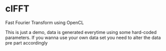 # clFFT
Fast Fourier Transform using OpenCL

This is just a demo, data is generated everytime using some hard-coded parameters. If you wanna use your own data set you need to alter the data pre part accordingly
